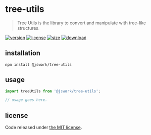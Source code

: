 # tree-utils
> Tree Utils is the library to convert and manipulate with tree-like structures.

[![version][version-image]][version-url]
[![license][license-image]][license-url]
[![size][size-image]][size-url]
[![download][download-image]][download-url]

## installation
```shell
npm install @jswork/tree-utils
```

## usage
```js
import treeUtils from '@jswork/tree-utils';

// usage goes here.
```

## license
Code released under [the MIT license](https://github.com/afeiship/tree-utils/blob/master/LICENSE.txt).

[version-image]: https://img.shields.io/npm/v/@jswork/tree-utils
[version-url]: https://npmjs.org/package/@jswork/tree-utils

[license-image]: https://img.shields.io/npm/l/@jswork/tree-utils
[license-url]: https://github.com/afeiship/tree-utils/blob/master/LICENSE.txt

[size-image]: https://img.shields.io/bundlephobia/minzip/@jswork/tree-utils
[size-url]: https://github.com/afeiship/tree-utils/blob/master/dist/tree-utils.min.js

[download-image]: https://img.shields.io/npm/dm/@jswork/tree-utils
[download-url]: https://www.npmjs.com/package/@jswork/tree-utils
